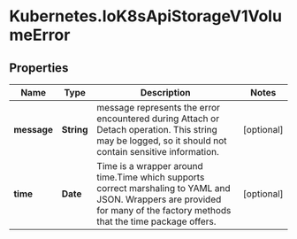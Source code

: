 # Kubernetes.IoK8sApiStorageV1VolumeError

## Properties

Name | Type | Description | Notes
------------ | ------------- | ------------- | -------------
**message** | **String** | message represents the error encountered during Attach or Detach operation. This string may be logged, so it should not contain sensitive information. | [optional] 
**time** | **Date** | Time is a wrapper around time.Time which supports correct marshaling to YAML and JSON.  Wrappers are provided for many of the factory methods that the time package offers. | [optional] 



